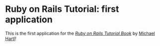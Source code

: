 # Ruby on Rails Tutorial: first application

This is the first application for the 
[*Ruby on Rails Tutorial Book*](http://ruby.railstutorial.org/ruby-on-rails-tutorial-book)
by [Michael Hartl](http://michaelhartl.com)!
